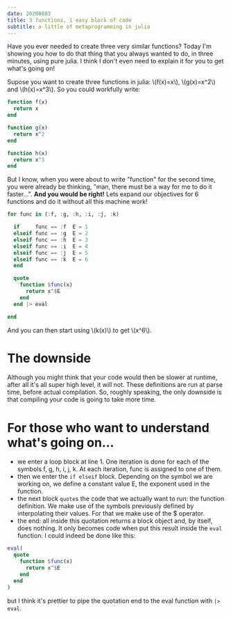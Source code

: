 ```yaml
---
date: 20200803
title: 3 functions, 1 easy block of code
subtitle: a little of metaprogramming in julia
---
```


Have you ever needed to create three very similar functions? Today I'm showing you how to do that thing that you always wanted to do, in three minutes, using pure julia. I think I don't even need to explain it for you to get what's going on!

<p>Supose you want to create three functions in julia: \(f(x)=x\), \(g(x)=x^2\) and \(h(x)=x^3\). So you could workfully write:</p>

```julia
function f(x)
  return x
end

function g(x)
  return x^2
end

function h(x)
  return x^3
end
```

But I know, when you were about to write "function" for the second time, you were already be thinking, "man, there must be a way for me to do it faster...". **And you would be right!** Lets expand our objectives for 6 functions and do it without all this machine work!

```julia
for func in (:f, :g, :h, :i, :j, :k)

  if     func == :f  E = 1
  elseif func == :g  E = 2
  elseif func == :h  E = 3
  elseif func == :i  E = 4
  elseif func == :j  E = 5
  elseif func == :k  E = 6
  end

  quote
    function $func(x)
      return x^$E
    end
  end |> eval

end
```

<p>And you can then start using \(k(x)\) to get \(x^6\).</p>


# The downside

Although you might think that your code would then be slower at runtime, after all it's all super high level, it will not. These definitions are run at parse time, before actual compilation. So, roughly speaking, the only downside is that compiling your code is going to take more time.


# For those who want to understand what's going on...

  - we enter a loop block at line 1. One iteration is done for each of the symbols f, g, h, i, j, k. At each iteration, func is assigned to one of them.
  - then we enter the `if elseif` block. Depending on the symbol we are working on, we define a constant value E, the exponent used in the function.
  - the next block `quote`s the code that we actually want to run: the function definition. We make use of the symbols previously defined by interpolating their values. For that we make use of the \$ operator.
  - the end: all inside this quotation returns a block object and, by itself, does nothing. It only becomes code when put this result inside the `eval` function. I could indeed be done like this:

```julia
eval(
  quote
    function $func(x)
      return x^$E
    end
  end
)
```

  but I think it's prettier to pipe the quotation end to the eval function with `|> eval`.
